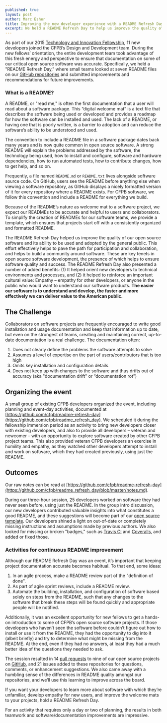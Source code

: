 ```yaml
---
published: true
layout: post
author: Marc Esher
title: Improving the new developer experience with a README Refresh Day
excerpt: We held a README Refresh Day to help us improve the quality of our open source software and its ability to be used and adopted by the general public
---
```



As part of our 2015 [Technology and Innovation Fellowship](http://www.consumerfinance.gov/jobs/technology-innovation-fellows/),
11 new developers joined the CFPB’s Design and Development team.
During the new fellows’ orientation, the entire development team took advantage of this fresh energy and perspective to ensure that documentation on some of our critical open source software was accurate.
Specifically, we held a "README Refresh Day," where small teams looked at seven README files on our
[GitHub repositories](https://github.com/cfpb) and submitted improvements and recommendations for future improvements.

<div class="content-sidebar">
  <h3>What is a README?</h3>
  <p>A README, or "read me," is often the first documentation that a user will read about a software package.
  This “digital welcome mat” is a text file that describes the software being used or developed and provides a roadmap for how the software can be installed and used.
  The lack of a README, or having one that is poorly written,
  is a barrier to adoption and can reduce the software’s ability to be understood and used.</p>

  <p>The convention to include a README file in a software package dates back many years and is now quite common in open source software.
  A strong README will explain the problems addressed by the software, the technology being used, how to install and configure,
  software and hardware dependencies, how to run automated tests, how to contribute changes, how to get help, and so on.</p>

  <p>Frequently, a file named <code>README.md</code> or <code>README.txt</code> lives alongside software source code.
  On GitHub, users see the README before anything else when viewing a software repository,
  as GitHub displays a nicely formatted version of it for every repository where a README exists.
  For CFPB software, we follow this convention and include a README for everything we build.</p>

  <p>Because of the README’s nature as welcome mat to a software project, we expect our READMEs to be accurate and helpful to users and collaborators.
  To simplify the creation of READMEs for our software teams,
  we provide a template, which ensures that projects start off with a consistently organized and formatted README.</p>
</div>

The README Refresh Day helped us improve the quality of our open source software and its ability to be used and adopted by the general public.
This effort effectively helps to pave the path for participation and collaboration, and helps to build a community around software.
These are key tenets in open source software development, the presence of which helps to ensure software quality and success.
The README Refresh Day also presented a number of added benefits:
(1) It helped orient new developers to technical environments and processes,
and (2) it helped to reinforce an important cultural value: Empathy – empathy for other developers,
or anyone in the public who would want to understand our software products.
**The easier our software is to understand and develop, the faster and more effectively we can deliver value to the American public.**

## The Challenge

Collaborators on software projects are frequently encouraged to write good installation and usage documentation and keep that information up to date, but even on the strongest of teams, creating and maintaining correct, up-to-date documentation is a real challenge. The documentation often:

1. Does not clearly define the problems the software attempts to solve
1. Assumes a level of expertise on the part of users/contributors that is too high
1. Omits key installation and configuration details
1. Does not keep up with changes to the software and thus drifts out of accuracy (aka "documentation drift" or “documentation rot”)

## Organizing the event

A small group of existing CFPB developers organized the event, including planning and event-day activities,
documented at [https://github.com/cfpb/readme-refresh-day](https://github.com/cfpb/readme_refresh_day).
We scheduled it during the fellowship immersion period as an activity to bring new developers closer with existing developers,
and also to provide all developers – veteran and newcomer – with an opportunity to explore software created by other CFPB project teams.
This also provided veteran CFPB developers an exercise in humility and empathy,
as they watched other developers attempt to install and work on software, which they had created previously, using just the README.

## Outcomes

Our raw notes can be read at [https://github.com/cfpb/readme-refresh-day](https://github.com/cfpb/readme_refresh_day/blob/master/notes.md).

During our three-hour session, 25 developers worked on software they had never seen before, using just the README.
In the group intro discussion, our new developers contributed valuable insights into what constitutes a good README,
and these suggestions will become part of our [open source template](https://github.com/cfpb/open-source-project-template).
Our developers shined a light on out-of-date or completely missing instructions and assumptions made by previous authors.
We also looked for missing or broken "badges," such as [Travis CI](https://travis-ci.org) and [Coveralls](https://coveralls.io),
and added or fixed those.

<div class="content-sidebar">
  <h3>Activities for continuous README improvement</h3>

  <p>Although our README Refresh Day was an event, it’s important that keeping project documentation accurate becomes habitual.
  To that end, some ideas:</p>

  <ol>
    <li>In an agile process, make a README review part of the "definition of done".</li>
    <li>As part of agile sprint reviews, include a README review.</li>
    <li>Automate the building, installation, and configuration of software based solely on steps from the README,
        such that any changes to the software that break these steps will be found quickly and appropriate people will be notified.</li>
  </ol>
</div>

Additionally, it was an excellent opportunity for new fellows to get a hands-on introduction to some of CFPB’s open source software projects.
If those developers who haven’t seen the software before couldn’t figure out how to install or use it from the README,
they had the opportunity to dig into it (albeit briefly) and try to determine what might be missing from the README.
At the end, even if they had no answers, at least they had a much better idea of the questions they needed to ask.

The session resulted in 14 [pull requests](https://help.github.com/articles/using-pull-requests/) to nine of our open source projects on [GitHub](https://github.com/cfpb),
and 21 issues added to these repositories for questions, comments, or enhancement suggestions.
We also came away with a humbling sense of the differences in README quality amongst our repositories,
and we’ll use this learning to improve across the board.

If you want your developers to learn more about software with which they’re unfamiliar, develop empathy for new users,
and improve the welcome mats to your projects, hold a README Refresh Day.

For an activity that requires only a day or two of planning, the results in both teamwork and software/documentation improvements are impressive.
